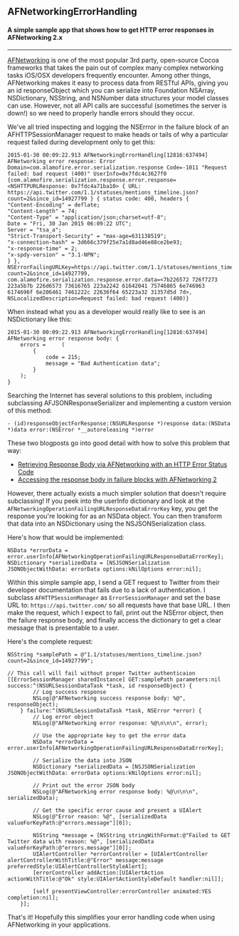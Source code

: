 ## AFNetworkingErrorHandling

#### A simple sample app that shows how to get HTTP error responses in AFNetworking 2.x
---

[AFNetworking](http://afnetworking.com) is one of the most popular 3rd party, open-source Cocoa frameworks that takes the pain out of complex many complex networking tasks iOS/OSX developers frequently encounter. Among other things, AFNetworking makes it easy to process data from RESTful APIs, giving you an id responseObject which you can serialize into Foundation NSArray, NSDictionary, NSString, and NSNumber data structures your model classes can use. However, not all API calls are successful (sometimes the server is down!) so we need to properly handle errors should they occur.

We've all tried inspecting and logging the NSErrror in the failure block of an AFHTTPSessionManager request to make heads or tails of why a particular request failed during development only to get this:
```
2015-01-30 00:09:22.913 AFNetworkingErrorHandling[12816:637494] AFNetworking error response: Error Domain=com.alamofire.error.serialization.response Code=-1011 "Request failed: bad request (400)" UserInfo=0x7fdc4c3627f0 {com.alamofire.serialization.response.error.response=<NSHTTPURLResponse: 0x7fdc4a71ba10> { URL: https://api.twitter.com/1.1/statuses/mentions_timeline.json?count=2&since_id=14927799 } { status code: 400, headers {
"Content-Encoding" = deflate;
"Content-Length" = 74;
"Content-Type" = "application/json;charset=utf-8";
Date = "Fri, 30 Jan 2015 06:09:22 UTC";
Server = "tsa_a";
"Strict-Transport-Security" = "max-age=631138519";
"x-connection-hash" = 3d666c379f25e7a1d8ad46e88ce2be93;
"x-response-time" = 2;
"x-spdy-version" = "3.1-NPN";
} }, NSErrorFailingURLKey=https://api.twitter.com/1.1/statuses/mentions_timeline.json?count=2&since_id=14927799, com.alamofire.serialization.response.error.data=<7b226572 726f7273 223a5b7b 226d6573 73616765 223a2242 61642041 75746865 6e746963 6174696f 6e206461 7461222c 22636f64 65223a32 31357d5d 7d>, NSLocalizedDescription=Request failed: bad request (400)}
```

When instead what you as a developer would really like to see is an NSDictionary like this:

```
2015-01-30 00:09:22.913 AFNetworkingErrorHandling[12816:637494] 
AFNetworking error response body: {
    errors =     (
        {
            code = 215;
            message = "Bad Authentication data";
        }
    );
}
```

Searching the Internet has several solutions to this problem, including subclassing AFJSONResponseSerializer and implementing a custom version of this method:
```objc
- (id)responseObjectForResponse:(NSURLResponse *)response data:(NSData *)data error:(NSError *__autoreleasing *)error
```

These two blogposts go into good detail with how to solve this problem that way:

* [Retrieving Response Body via AFNetworking with an HTTP Error Status Code](http://blog.gregfiumara.com/archives/239)
* [Accessing the response body in failure blocks with AFNetworking 2](http://www.splinter.com.au/2014/09/10/afnetworking-error-bodies/)


However, there actually exists a much simpler solution that doesn't require subclassing! If you peek into the userInfo dictionary and look at the `AFNetworkingOperationFailingURLResponseDataErrorKey` key, you get the response you're looking for as an NSData object. You can then transform that data into an NSDictionary using the NSJSONSerialization class.

Here's how that would be implemented:

```objc
NSData *errorData = error.userInfo[AFNetworkingOperationFailingURLResponseDataErrorKey];
NSDictionary *serializedData = [NSJSONSerialization JSONObjectWithData: errorData options:kNilOptions error:nil];
```

Within this simple sample app, I send a GET request to Twitter from their developer documentation that fails due to a lack of authentication. I subclass `AFHTTPSessionManager` as `ErrorSessionManager` and set the base URL to: `https://api.twitter.com/` so all requests have that base URL. I then make the request, which I expect to fail, print out the NSError object, then the failure response body, and finally access the dictionary to get a clear message that is presentable to a user.

Here's the complete request:

```objc
NSString *samplePath = @"1.1/statuses/mentions_timeline.json?count=2&since_id=14927799";

// This call will fail without proper Twitter authenticaion
[[ErrorSessionManager sharedInstance] GET:samplePath parameters:nil success:^(NSURLSessionDataTask *task, id responseObject) {
        // Log success response
        NSLog(@"AFNetworking success response body: %@", responseObject);
    } failure:^(NSURLSessionDataTask *task, NSError *error) {   
        // Log error object
        NSLog(@"AFNetworking error response: %@\n\n\n", error);

        // Use the appropriate key to get the error data
        NSData *errorData = error.userInfo[AFNetworkingOperationFailingURLResponseDataErrorKey];

        // Serialize the data into JSON
        NSDictionary *serializedData = [NSJSONSerialization JSONObjectWithData: errorData options:kNilOptions error:nil];

        // Print out the error JSON body
        NSLog(@"AFNetworking error response body: %@\n\n\n", serializedData);

        // Get the specific error cause and present a UIAlert
        NSLog(@"Error reason: %@", [serializedData valueForKeyPath:@"errors.message"][0]);

        NSString *message = [NSString stringWithFormat:@"Failed to GET Twitter data with reason: %@", [serializedData valueForKeyPath:@"errors.message"][0]];
        UIAlertController *errorController = [UIAlertController alertControllerWithTitle:@"Error" message:message preferredStyle:UIAlertControllerStyleAlert];
        [errorController addAction:[UIAlertAction actionWithTitle:@"Ok" style:UIAlertActionStyleDefault handler:nil]];

        [self presentViewController:errorController animated:YES completion:nil];
    }];
```

That's it! Hopefully this simplifies your error handling code when using AFNetworking in your applications.